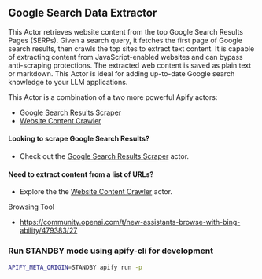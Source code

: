 ## Google Search Data Extractor

This Actor retrieves website content from the top Google Search Results Pages (SERPs).
Given a search query, it fetches the first page of Google search results, then crawls the top sites to extract text content.
It is capable of extracting content from JavaScript-enabled websites and can bypass anti-scraping protections.
The extracted web content is saved as plain text or markdown.
This Actor is ideal for adding up-to-date Google search knowledge to your LLM applications.

This Actor is a combination of a two more powerful Apify actors:
- [Google Search Results Scraper](https://apify.com/apify/google-search-scraper)
- [Website Content Crawler](https://apify.com/apify/website-content-crawler)

#### Looking to scrape Google Search Results?
- Check out the [Google Search Results Scraper](https://apify.com/apify/google-search-scraper) actor.

#### Need to extract content from a list of URLs?
- Explore the the [Website Content Crawler](https://apify.com/apify/website-content-crawler) actor.

Browsing Tool
- https://community.openai.com/t/new-assistants-browse-with-bing-ability/479383/27

### Run STANDBY mode using apify-cli for development
```bash
APIFY_META_ORIGIN=STANDBY apify run -p
```
